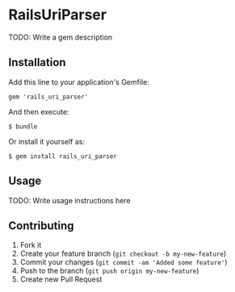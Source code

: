 # RailsUriParser

TODO: Write a gem description

## Installation

Add this line to your application's Gemfile:

    gem 'rails_uri_parser'

And then execute:

    $ bundle

Or install it yourself as:

    $ gem install rails_uri_parser

## Usage

TODO: Write usage instructions here

## Contributing

1. Fork it
2. Create your feature branch (`git checkout -b my-new-feature`)
3. Commit your changes (`git commit -am 'Added some feature'`)
4. Push to the branch (`git push origin my-new-feature`)
5. Create new Pull Request
